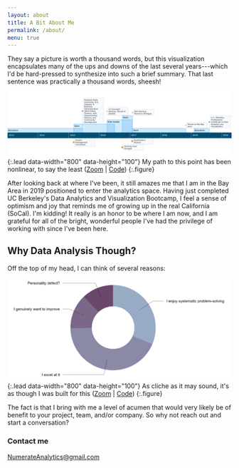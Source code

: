 ```yaml
---
layout: about
title: A Bit About Me
permalink: /about/
menu: true
---
```


They say a picture is worth a thousand words, but this visualization encapsulates many of the ups and downs of the last several years---which I'd be hard-pressed to synthesize into such a brief summary. That last sentence was practically a thousand words, sheesh!

![](assets/img/Timeline.png){:.lead data-width="800" data-height="100"}
My path to this point has been nonlinear, to say the least ([Zoom](https://raw.githubusercontent.com/nickmccarty/nickmccarty.github.io/master/assets/img/Timeline.png) | [Code](https://gist.github.com/nickmccarty/770777de95aacc456fa4860864a9e955))
{:.figure}

After looking back at where I've been, it still amazes me that I am in the Bay Area in 2019 positioned to enter the analytics space. Having just completed UC Berkeley's Data Analytics and Visualization Bootcamp, I feel a sense of optimism and joy that reminds me of growing up in the real California (SoCal). I'm kidding! It really is an honor to be where I am now, and I am grateful for all of the bright, wonderful people I've had the privilege of working with since I've been here.

## Why Data Analysis Though?

Off the top of my head, I can think of several reasons:

![](assets/img/Why.png){:.lead data-width="800" data-height="100"}
As cliche as it may sound, it's as though I was built for this ([Zoom](https://raw.githubusercontent.com/nickmccarty/nickmccarty.github.io/master/assets/img/Why.png) | [Code](https://gist.github.com/nickmccarty/9dfe958d700dbb83b5d43c887188ec7a))
{:.figure}

The fact is that I bring with me a level of acumen that would very likely be of benefit to your project, team, and/or company. So why not reach out and start a conversation?

### Contact me

[NumerateAnalytics@gmail.com](mailto:NumerateAnalytics@gmail.com)
